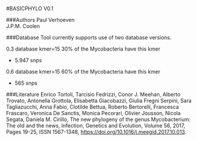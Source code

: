#BASICPHYLO V0.1

###Authors
Paul Verhoeven\
J.P.M. Coolen

###Database
Tool currently supports use of two database versions.

0.3 database kmer=15
30% of the Mycobacteria have this kmer
- 5.947 snps

0.6 database kmer=15
60% of the Mycobacteria have this kmer
- 565 snps




###Literature
Enrico Tortoli, Tarcisio Fedrizzi, Conor J. Meehan, Alberto Trovato, Antonella Grottola, Elisabetta Giacobazzi, Giulia Fregni Serpini, Sara Tagliazucchi, Anna Fabio, Clotilde Bettua, Roberto Bertorelli, Francesca Frascaro, Veronica De Sanctis, Monica Pecorari, Olivier Jousson, Nicola Segata, Daniela M. Cirillo,
The new phylogeny of the genus Mycobacterium: The old and the news,
Infection, Genetics and Evolution, Volume 56, 2017, Pages 19-25, ISSN 1567-1348,
https://doi.org/10.1016/j.meegid.2017.10.013.